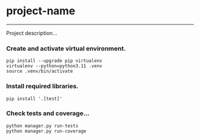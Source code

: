 # project-name

_______________________________________________________________________________

Project description...

### Create and activate virtual environment.

```commandline
pip install --upgrade pip virtualenv
virtualenv --python=python3.11 .venv
source .venv/bin/activate
```

### Install required libraries.

```commandline
pip install '.[test]'
```

### Check tests and coverage...

```commandline
python manager.py run-tests
python manager.py run-coverage
```
